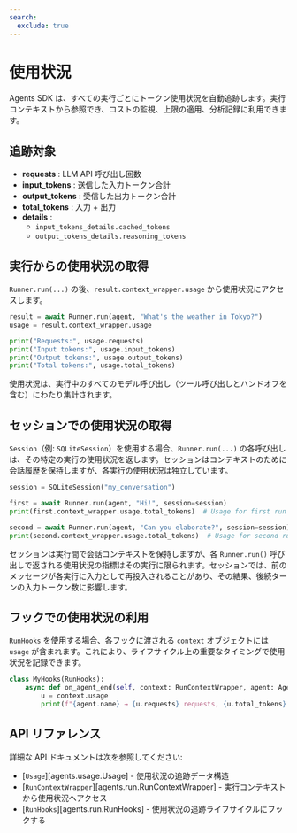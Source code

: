 ```yaml
---
search:
  exclude: true
---
```

# 使用状況

Agents SDK は、すべての実行ごとにトークン使用状況を自動追跡します。実行コンテキストから参照でき、コストの監視、上限の適用、分析記録に利用できます。

## 追跡対象

- **requests** : LLM API 呼び出し回数
- **input_tokens** : 送信した入力トークン合計
- **output_tokens** : 受信した出力トークン合計
- **total_tokens** : 入力 + 出力
- **details** :
  - `input_tokens_details.cached_tokens`
  - `output_tokens_details.reasoning_tokens`

## 実行からの使用状況の取得

`Runner.run(...)` の後、`result.context_wrapper.usage` から使用状況にアクセスします。

```python
result = await Runner.run(agent, "What's the weather in Tokyo?")
usage = result.context_wrapper.usage

print("Requests:", usage.requests)
print("Input tokens:", usage.input_tokens)
print("Output tokens:", usage.output_tokens)
print("Total tokens:", usage.total_tokens)
```

使用状況は、実行中のすべてのモデル呼び出し（ツール呼び出しとハンドオフを含む）にわたり集計されます。

## セッションでの使用状況の取得

`Session`（例: `SQLiteSession`）を使用する場合、`Runner.run(...)` の各呼び出しは、その特定の実行の使用状況を返します。セッションはコンテキストのために会話履歴を保持しますが、各実行の使用状況は独立しています。

```python
session = SQLiteSession("my_conversation")

first = await Runner.run(agent, "Hi!", session=session)
print(first.context_wrapper.usage.total_tokens)  # Usage for first run

second = await Runner.run(agent, "Can you elaborate?", session=session)
print(second.context_wrapper.usage.total_tokens)  # Usage for second run
```

セッションは実行間で会話コンテキストを保持しますが、各 `Runner.run()` 呼び出しで返される使用状況の指標はその実行に限られます。セッションでは、前のメッセージが各実行に入力として再投入されることがあり、その結果、後続ターンの入力トークン数に影響します。

## フックでの使用状況の利用

`RunHooks` を使用する場合、各フックに渡される `context` オブジェクトには `usage` が含まれます。これにより、ライフサイクル上の重要なタイミングで使用状況を記録できます。

```python
class MyHooks(RunHooks):
    async def on_agent_end(self, context: RunContextWrapper, agent: Agent, output: Any) -> None:
        u = context.usage
        print(f"{agent.name} → {u.requests} requests, {u.total_tokens} total tokens")
```

## API リファレンス

詳細な API ドキュメントは次を参照してください:

-   [`Usage`][agents.usage.Usage] - 使用状況の追跡データ構造
-   [`RunContextWrapper`][agents.run.RunContextWrapper] - 実行コンテキストから使用状況へアクセス
-   [`RunHooks`][agents.run.RunHooks] - 使用状況の追跡ライフサイクルにフックする